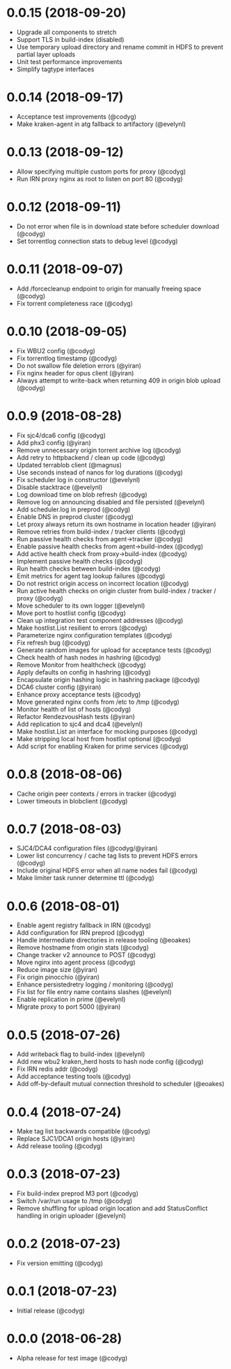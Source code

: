 0.0.15 (2018-09-20)
====
- Upgrade all components to stretch
- Support TLS in build-index (disabled)
- Use temporary upload directory and rename commit in HDFS to prevent partial layer uploads
- Unit test performance improvements
- Simplify tagtype interfaces

0.0.14 (2018-09-17)
====
- Acceptance test improvements (@codyg)
- Make kraken-agent in atg fallback to artifactory (@evelynl)

0.0.13 (2018-09-12)
====
- Allow specifying multiple custom ports for proxy (@codyg)
- Run IRN proxy nginx as root to listen on port 80 (@codyg)

0.0.12 (2018-09-11)
====
- Do not error when file is in download state before scheduler download (@codyg)
- Set torrentlog connection stats to debug level (@codyg)

0.0.11 (2018-09-07)
====
- Add /forcecleanup endpoint to origin for manually freeing space (@codyg)
- Fix torrent completeness race (@codyg)

0.0.10 (2018-09-05)
====
- Fix WBU2 config (@codyg)
- Fix torrentlog timestamp (@codyg)
- Do not swallow file deletion errors (@yiran)
- Fix nginx header for opus client (@yiran)
- Always attempt to write-back when returning 409 in origin blob upload (@codyg)

0.0.9 (2018-08-28)
====
- Fix sjc4/dca6 config (@codyg)
- Add phx3 config (@yiran)
- Remove unnecessary origin torrent archive log (@codyg)
- Add retry to httpbackend / clean up code (@codyg)
- Updated terrablob client (@magnus)
- Use seconds instead of nanos for log durations (@codyg)
- Fix scheduler log in constructor (@evelynl)
- Disable stacktrace (@evelynl)
- Log download time on blob refresh (@codyg)
- Remove log on announcing disabled and file persisted (@evelynl)
- Add scheduler.log in preprod (@codyg)
- Enable DNS in preprod cluster (@codyg)
- Let proxy always return its own hostname in location header (@yiran)
- Remove retries from build-index / tracker clients (@codyg)
- Run passive health checks from agent->tracker (@codyg)
- Enable passive health checks from agent->build-index (@codyg)
- Add active health check from proxy->build-index (@codyg)
- Implement passive health checks (@codyg)
- Run health checks between build-index (@codyg)
- Emit metrics for agent tag lookup failures (@codyg)
- Do not restrict origin access on incorrect location (@codyg)
- Run active health checks on origin cluster from build-index / tracker / proxy (@codyg)
- Move scheduler to its own logger (@evelynl)
- Move port to hostlist config (@codyg)
- Clean up integration test component addresses (@codyg)
- Make hostlist.List resilient to errors (@codyg)
- Parameterize nginx configuration templates (@codyg)
- Fix refresh bug (@codyg)
- Generate random images for upload for acceptance tests (@codyg)
- Check health of hash nodes in hashring (@codyg)
- Remove Monitor from healthcheck (@codyg)
- Apply defaults on config in hashring (@codyg)
- Encapsulate origin hashing logic in hashring package (@codyg)
- DCA6 cluster config (@yiran)
- Enhance proxy acceptance tests (@codyg)
- Move generated nginx confs from /etc to /tmp (@codyg)
- Monitor health of list of hosts (@codyg)
- Refactor RendezvousHash tests (@yiran)
- Add replication to sjc4 and dca4 (@evelynl)
- Make hostlist.List an interface for mocking purposes (@codyg)
- Make stripping local host from hostlist optional (@codyg)
- Add script for enabling Kraken for prime services (@codyg)

0.0.8 (2018-08-06)
====
- Cache origin peer contexts / errors in tracker (@codyg)
- Lower timeouts in blobclient (@codyg)

0.0.7 (2018-08-03)
====
- SJC4/DCA4 configuration files (@codyg/@yiran)
- Lower list concurrency / cache tag lists to prevent HDFS errors (@codyg)
- Include original HDFS error when all name nodes fail (@codyg)
- Make limiter task runner determine ttl (@codyg)

0.0.6 (2018-08-01)
====
- Enable agent registry fallback in IRN (@codyg)
- Add configuration for IRN preprod (@codyg)
- Handle intermediate directories in release tooling (@eoakes)
- Remove hostname from origin stats (@codyg)
- Change tracker v2 announce to POST (@codyg)
- Move nginx into agent process (@codyg)
- Reduce image size (@yiran)
- Fix origin pinocchio (@yiran)
- Enhance persistedretry logging / monitoring (@codyg)
- Fix list for file entry name contains slashes (@evelynl)
- Enable replication in prime (@evelynl)
- Migrate proxy to port 5000 (@yiran)

0.0.5 (2018-07-26)
====
- Add writeback flag to build-index (@evelynl)
- Add new wbu2 kraken_herd hosts to hash node config (@codyg)
- Fix IRN redis addr (@codyg)
- Add acceptance testing tools (@codyg)
- Add off-by-default mutual connection threshold to scheduler (@eoakes)

0.0.4 (2018-07-24)
====
- Make tag list backwards compatible (@codyg)
- Replace SJC1/DCA1 origin hosts (@yiran)
- Add release tooling (@codyg)

0.0.3 (2018-07-23)
====
- Fix build-index preprod M3 port (@codyg)
- Switch /var/run usage to /tmp (@codyg)
- Remove shuffling for upload origin location and add StatusConflict handling in origin uploader (@evelynl)

0.0.2 (2018-07-23)
====
- Fix version emitting (@codyg)

0.0.1 (2018-07-23)
====
- Initial release (@codyg)

0.0.0 (2018-06-28)
====
- Alpha release for test image (@codyg)
